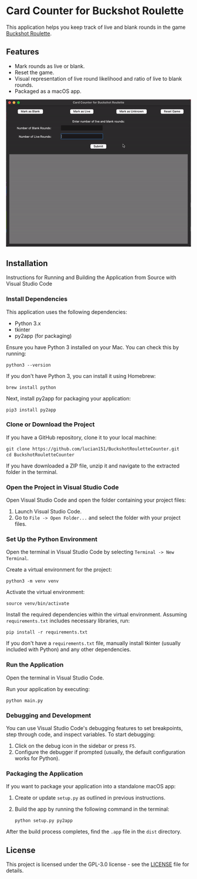 # Card Counter for Buckshot Roulette

This application helps you keep track of live and blank rounds in the game [Buckshot Roulette](https://buckshotroulette.online/steam/).

## Features

- Mark rounds as live or blank.
- Reset the game.
- Visual representation of live round likelihood and ratio of live to blank rounds.
- Packaged as a macOS app.

![](img/UI.gif)

## Installation

Instructions for Running and Building the Application from Source with Visual Studio Code


### Install Dependencies

This application uses the following dependencies: 
- Python 3.x
- tkinter
- py2app (for packaging)

Ensure you have Python 3 installed on your Mac. You can check this by running:

    python3 --version
    

If you don't have Python 3, you can install it using Homebrew:

    brew install python
    

Next, install py2app for packaging your application:

    pip3 install py2app
    

### Clone or Download the Project

If you have a GitHub repository, clone it to your local machine:

    git clone https://github.com/lucian151/BuckshotRouletteCounter.git
    cd BuckshotRouletteCounter

If you have downloaded a ZIP file, unzip it and navigate to the extracted folder in the terminal.

### Open the Project in Visual Studio Code

Open Visual Studio Code and open the folder containing your project files:

1.  Launch Visual Studio Code.
2.  Go to `File -> Open Folder...` and select the folder with your project files.

### Set Up the Python Environment

Open the terminal in Visual Studio Code by selecting `Terminal -> New Terminal`.

Create a virtual environment for the project:

    python3 -m venv venv
    

Activate the virtual environment:

    source venv/bin/activate
    

Install the required dependencies within the virtual environment. Assuming `requirements.txt` includes necessary libraries, run:

    pip install -r requirements.txt

If you don't have a `requirements.txt` file, manually install tkinter (usually included with Python) and any other dependencies.

### Run the Application

Open the terminal in Visual Studio Code.

Run your application by executing:

    python main.py

### Debugging and Development

You can use Visual Studio Code's debugging features to set breakpoints, step through code, and inspect variables. To start debugging:

1.  Click on the debug icon in the sidebar or press `F5`.
2.  Configure the debugger if prompted (usually, the default configuration works for Python).

### Packaging the Application

If you want to package your application into a standalone macOS app:

1.  Create or update `setup.py` as outlined in previous instructions.
2.  Build the app by running the following command in the terminal:


        python setup.py py2app


After the build process completes, find the `.app` file in the `dist` directory.

## License

This project is licensed under the GPL-3.0 license - see the [LICENSE](LICENSE) file for details.